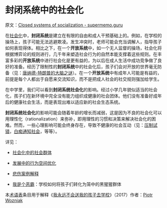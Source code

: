 # 封闭系统中的社会化

原文：[Closed systems of socialization - supermemo.guru](https://supermemo.guru/wiki/Closed_systems_of_socialization)

在[社会化](https://supermemo.guru/wiki/Socialization)中，**封闭系统**是建立在有限的自由和成人干预基础上的。例如，在学校的操场上，孩子可能无法逃避欺凌。发生冲突时，老师可能会充当调解人，指导孩子如何表现得体。相比之下，在一个**开放系统**中，如一个无人监督的操场，社会化将根据博弈论的规则进行，几千年来塑造社会行为的自然本能支撑着这些规则。在丰富多彩的**开放系统**中进行社会化是更有益的，为以后在成人生活中成功竞争做了良好的准备。经历了限制性的**封闭系统**中的社会化后，孩子们会对开放的世界毫无防备（见：[唐纳德-特朗普的大脑之谜](https://supermemo.guru/wiki/Mystery_of_Donald_Trump's_brain)）。在一个**开放系统**中有成年人可能是有益的，前提是每个人都出于自愿来交流知识，而不是把成人社会的社交规则强加给学生。

在中学里，我们可以看到**封闭系统社会化**的影响。经过小学几年貌似适当的社会化，孩子们在新环境中完全没有能力组织成健康的社会团体。他们没有准备好成年后的健康社会生活，而是表现出难以适应新的社会生态系统。

**封闭系统社会化**的影响可能会随着年龄的增长而减弱，这是因为不良的社会化可以用理性化（rationalization）来弥补，即用理性的习惯和决策来解决社会化的困难。然而，一些心理影响可能会终身存在，导致不健康的社会互动（见：[压制试错](https://supermemo.guru/wiki/100_bad_school_habits)，[白痴通知社会](https://supermemo.guru/wiki/Idiocracy)，等等）。

详见：

- [社会化中的社会群体](https://supermemo.guru/wiki/Social_groups_in_socialization#Socialization:_Open_and_closed_systems)

- [发展中的行为空间优化](https://supermemo.guru/wiki/Optimization_of_behavioral_spaces_in_development)

- [悲伤案例解释](https://supermemopedia.com/wiki/An_engaged_student_being_bullied)

- [我是个恶霸](https://supermemo.guru/wiki/I_was_a_bully)：学校如何将孩子们转化为笼中的黑猩猩群体

本[术语表](https://supermemo.guru/wiki/Glossary)条目用于解释《[我永远不会送我的孩子去学校](https://supermemo.guru/wiki/Problem_of_Schooling)》（2017）作者：[Piotr Wozniak](https://supermemo.guru/wiki/Piotr_Wozniak)
